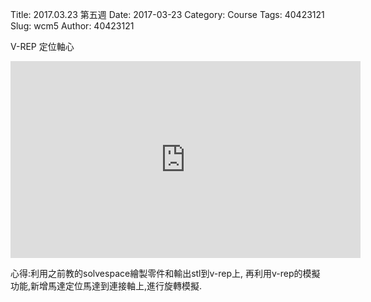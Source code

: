 Title: 2017.03.23 第五週
Date: 2017-03-23
Category: Course
Tags: 40423121
Slug: wcm5
Author: 40423121

V-REP 定位軸心

<!-- PELICAN_END_SUMMARY -->

<iframe width="560" height="315" src="https://www.youtube.com/embed/5ePLMoDbIv4" frameborder="0" allowfullscreen></iframe>

心得:利用之前教的solvespace繪製零件和輸出stl到v-rep上,
再利用v-rep的模擬功能,新增馬達定位馬達到連接軸上,進行旋轉模擬.
